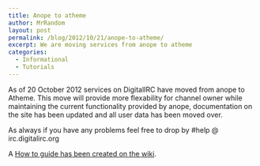 ```yaml
---
title: Anope to atheme
author: MrRandom
layout: post
permalink: /blog/2012/10/21/anope-to-atheme/
excerpt: We are moving services from anope to atheme
categories:
  - Informational
  - Tutorials
---
```

As of 20 October 2012 services on DigitalIRC have moved from anope to Atheme. This move will provide more flexability for channel owner while maintaining the current functionality provided by anope, documentation on the site has been updated and all user data has been moved over.

As always if you have any problems feel free to drop by #help @ irc.digitalirc.org

A [How to guide has been created on the wiki][1].

 [1]: http://www.digitalirc.org/wiki/index.php?title=How_to_migrate_from_anope_to_atheme